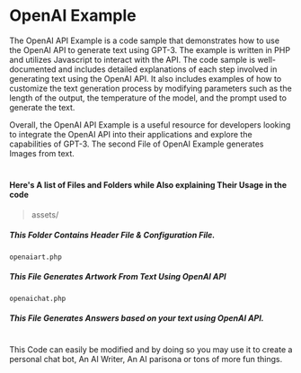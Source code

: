 # OpenAI Example

The OpenAI API Example is a code sample that demonstrates how to use the OpenAI API to generate text using GPT-3. The example is written in PHP and utilizes Javascript to interact with the API. The code sample is well-documented and includes detailed explanations of each step involved in generating text using the OpenAI API. It also includes examples of how to customize the text generation process by modifying parameters such as the length of the output, the temperature of the model, and the prompt used to generate the text. 

Overall, the OpenAI API Example is a useful resource for developers looking to integrate the OpenAI API into their applications and explore the capabilities of GPT-3. The second File of OpenAI Example generates Images from text.

#
#### Here's A list of Files and Folders while Also explaining Their Usage in the code

> assets/
##### This Folder Contains Header File & Configuration File.


`openaiart.php`
##### This File Generates Artwork From Text Using OpenAI API


`openaichat.php`
##### This File Generates Answers based on your text using OpenAI API.

#

This Code can easily be modified and by doing so you may use it to create a personal chat bot, An AI Writer, An AI parisona or tons of more fun things.

